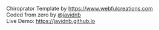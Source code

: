 Chiroprator Template by https://www.webfulcreations.com <br/>
Coded from zero by <a href="https://github.com/javidnb">@javidnb</a> <br/>
Live Demo: https://javidnb.github.io <br/>

